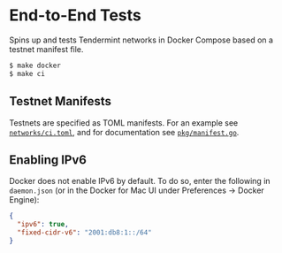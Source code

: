 # End-to-End Tests

Spins up and tests Tendermint networks in Docker Compose based on a testnet manifest file.

```sh
$ make docker
$ make ci
```

## Testnet Manifests

Testnets are specified as TOML manifests. For an example see [`networks/ci.toml`](networks/ci.toml), and for documentation see [`pkg/manifest.go`](pkg/manifest.go).

## Enabling IPv6

Docker does not enable IPv6 by default. To do so, enter the following in `daemon.json` (or in the Docker for Mac UI under Preferences → Docker Engine):

```json
{
  "ipv6": true,
  "fixed-cidr-v6": "2001:db8:1::/64"
}
```
